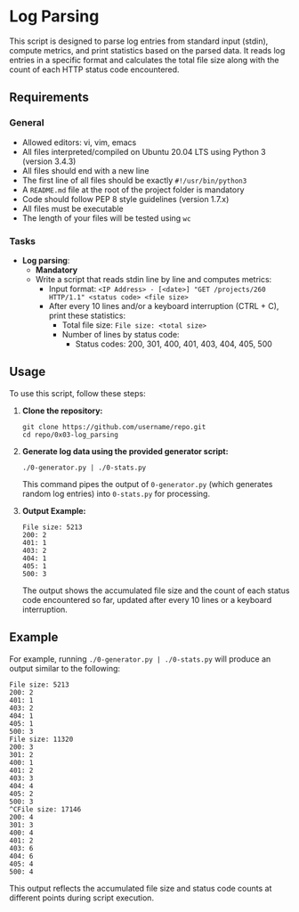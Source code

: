 # Log Parsing

This script is designed to parse log entries from standard input (stdin), compute metrics, and print statistics based on the parsed data. It reads log entries in a specific format and calculates the total file size along with the count of each HTTP status code encountered.

## Requirements

### General
- Allowed editors: vi, vim, emacs
- All files interpreted/compiled on Ubuntu 20.04 LTS using Python 3 (version 3.4.3)
- All files should end with a new line
- The first line of all files should be exactly `#!/usr/bin/python3`
- A `README.md` file at the root of the project folder is mandatory
- Code should follow PEP 8 style guidelines (version 1.7.x)
- All files must be executable
- The length of your files will be tested using `wc`

### Tasks
- **Log parsing**:
  - **Mandatory**
  - Write a script that reads stdin line by line and computes metrics:
    - Input format: `<IP Address> - [<date>] "GET /projects/260 HTTP/1.1" <status code> <file size>`
    - After every 10 lines and/or a keyboard interruption (CTRL + C), print these statistics:
      - Total file size: `File size: <total size>`
      - Number of lines by status code:
        - Status codes: 200, 301, 400, 401, 403, 404, 405, 500

## Usage

To use this script, follow these steps:

1. **Clone the repository:**

   ```
   git clone https://github.com/username/repo.git
   cd repo/0x03-log_parsing
   ```

2. **Generate log data using the provided generator script:**

   ```
   ./0-generator.py | ./0-stats.py
   ```

   This command pipes the output of `0-generator.py` (which generates random log entries) into `0-stats.py` for processing.

3. **Output Example:**

   ```
   File size: 5213
   200: 2
   401: 1
   403: 2
   404: 1
   405: 1
   500: 3
   ```

   The output shows the accumulated file size and the count of each status code encountered so far, updated after every 10 lines or a keyboard interruption.

## Example

For example, running `./0-generator.py | ./0-stats.py` will produce an output similar to the following:

```
File size: 5213
200: 2
401: 1
403: 2
404: 1
405: 1
500: 3
File size: 11320
200: 3
301: 2
400: 1
401: 2
403: 3
404: 4
405: 2
500: 3
^CFile size: 17146
200: 4
301: 3
400: 4
401: 2
403: 6
404: 6
405: 4
500: 4
```

This output reflects the accumulated file size and status code counts at different points during script execution.


